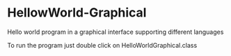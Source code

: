 # HellowWorld-Graphical
Hello world program in a graphical interface supporting different languages


To run the program just double click on HelloWorldGraphical.class
